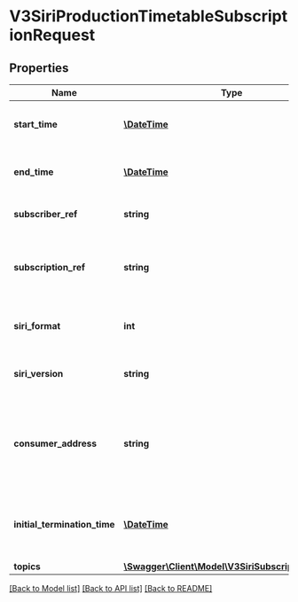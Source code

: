 # V3SiriProductionTimetableSubscriptionRequest

## Properties
Name | Type | Description | Notes
------------ | ------------- | ------------- | -------------
**start_time** | [**\DateTime**](\DateTime.md) | Siri Start Time of the Validity Period | 
**end_time** | [**\DateTime**](\DateTime.md) | Siri End Time of the Validity Period | 
**subscriber_ref** | **string** | Siri Subscriber Ref | 
**subscription_ref** | **string** | Siri Subscription Ref - Unique to a Subscriber Ref | 
**siri_format** | **int** | Siri Message Format &#39;xml&#39; or &#39;json&#39; | 
**siri_version** | **string** | Siri Message Version &#39;1.3&#39; or &#39;2.0&#39; | 
**consumer_address** | **string** | Siri Consumer Address - Baseline and Updates will be sent to this address | 
**initial_termination_time** | [**\DateTime**](\DateTime.md) | Siri Initial Termination Time - Expiry of the subscription | 
**topics** | [**\Swagger\Client\Model\V3SiriSubscriptionTopic[]**](V3SiriSubscriptionTopic.md) |  | 

[[Back to Model list]](../README.md#documentation-for-models) [[Back to API list]](../README.md#documentation-for-api-endpoints) [[Back to README]](../README.md)


